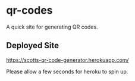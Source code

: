 # qr-codes
A quick site for generating QR codes.

## Deployed Site

https://scotts-qr-code-generator.herokuapp.com/

Please allow a few seconds for heroku to spin up.
